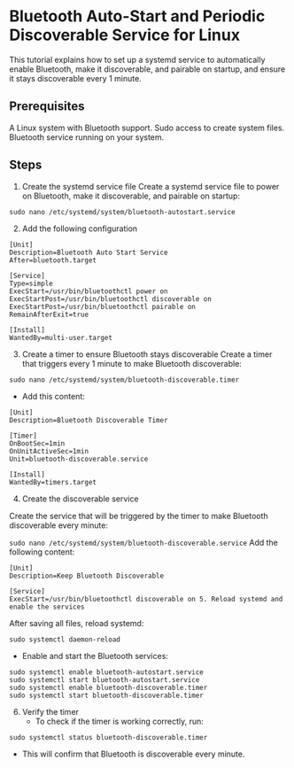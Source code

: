 # Bluetooth Auto-Start and Periodic Discoverable Service for Linux

This tutorial explains how to set up a systemd service to automatically enable Bluetooth, make it discoverable, and pairable on startup, and ensure it stays discoverable every 1 minute.

## Prerequisites

A Linux system with Bluetooth support.
Sudo access to create system files.
Bluetooth service running on your system.

## Steps

1. Create the systemd service file
   Create a systemd service file to power on Bluetooth, make it discoverable, and pairable on startup:

`sudo nano /etc/systemd/system/bluetooth-autostart.service `

2. Add the following configuration

```
[Unit]
Description=Bluetooth Auto Start Service
After=bluetooth.target

[Service]
Type=simple
ExecStart=/usr/bin/bluetoothctl power on
ExecStartPost=/usr/bin/bluetoothctl discoverable on
ExecStartPost=/usr/bin/bluetoothctl pairable on
RemainAfterExit=true

[Install]
WantedBy=multi-user.target
```

3. Create a timer to ensure Bluetooth stays discoverable
   Create a timer that triggers every 1 minute to make Bluetooth discoverable:

`sudo nano /etc/systemd/system/bluetooth-discoverable.timer`

- Add this content:

```
[Unit]
Description=Bluetooth Discoverable Timer

[Timer]
OnBootSec=1min
OnUnitActiveSec=1min
Unit=bluetooth-discoverable.service

[Install]
WantedBy=timers.target
```

4. Create the discoverable service

Create the service that will be triggered by the timer to make Bluetooth discoverable every minute:

`sudo nano /etc/systemd/system/bluetooth-discoverable.service`
Add the following content:

```
[Unit]
Description=Keep Bluetooth Discoverable

[Service]
ExecStart=/usr/bin/bluetoothctl discoverable on 5. Reload systemd and enable the services
```

After saving all files, reload systemd:

`sudo systemctl daemon-reload`

- Enable and start the Bluetooth services:

```
sudo systemctl enable bluetooth-autostart.service
sudo systemctl start bluetooth-autostart.service
sudo systemctl enable bluetooth-discoverable.timer
sudo systemctl start bluetooth-discoverable.timer
```

6. Verify the timer
   - To check if the timer is working correctly, run:

`sudo systemctl status bluetooth-discoverable.timer`

- This will confirm that Bluetooth is discoverable every minute.
